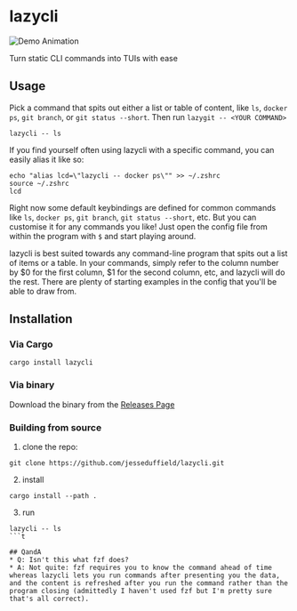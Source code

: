 # lazycli

![Demo Animation](../assets/demo.gif?raw=true)

Turn static CLI commands into TUIs with ease

## Usage

Pick a command that spits out either a list or table of content, like `ls`, `docker ps`, `git branch`, or `git status --short`. Then run `lazygit -- <YOUR COMMAND>`
```
lazycli -- ls
```

If you find yourself often using lazycli with a specific command, you can easily alias it like so:

```
echo "alias lcd=\"lazycli -- docker ps\"" >> ~/.zshrc
source ~/.zshrc
lcd
```

Right now some default keybindings are defined for common commands like `ls`, `docker ps`, `git branch`, `git status --short`, etc. But you can customise it for any commands you like! Just open the config file from within the program with `$` and start playing around.

lazycli is best suited towards any command-line program that spits out a list of items or a table. In your commands, simply refer to the column number by $0 for the first column, $1 for the second column, etc, and lazycli will do the rest. There are plenty of starting examples in the config that you'll be able to draw from.

## Installation

### Via Cargo

```
cargo install lazycli
```


### Via binary

Download the binary from the [Releases Page](https://github.com/jesseduffield/lazycli/releases)


### Building from source

1) clone the repo:
```
git clone https://github.com/jesseduffield/lazycli.git
```
2) install
```
cargo install --path .
```
3) run
```
lazycli -- ls
```t

## QandA
* Q: Isn't this what fzf does?
* A: Not quite: fzf requires you to know the command ahead of time whereas lazycli lets you run commands after presenting you the data, and the content is refreshed after you run the command rather than the program closing (admittedly I haven't used fzf but I'm pretty sure that's all correct).

